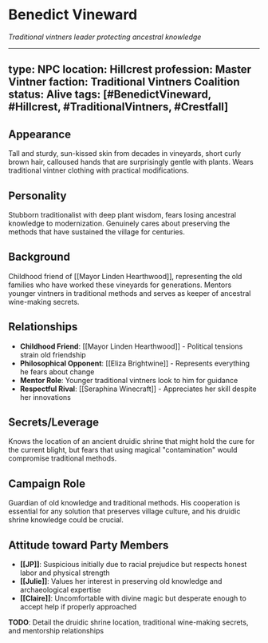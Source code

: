 # Benedict Vineward
*Traditional vintners leader protecting ancestral knowledge*

---
type: NPC
location: Hillcrest
profession: Master Vintner
faction: Traditional Vintners Coalition
status: Alive
tags: [#BenedictVineward, #Hillcrest, #TraditionalVintners, #Crestfall]
---

## Appearance
Tall and sturdy, sun-kissed skin from decades in vineyards, short curly brown hair, calloused hands that are surprisingly gentle with plants. Wears traditional vintner clothing with practical modifications.

## Personality
Stubborn traditionalist with deep plant wisdom, fears losing ancestral knowledge to modernization. Genuinely cares about preserving the methods that have sustained the village for centuries.

## Background
Childhood friend of [[Mayor Linden Hearthwood]], representing the old families who have worked these vineyards for generations. Mentors younger vintners in traditional methods and serves as keeper of ancestral wine-making secrets.

## Relationships
- **Childhood Friend**: [[Mayor Linden Hearthwood]] - Political tensions strain old friendship
- **Philosophical Opponent**: [[Eliza Brightwine]] - Represents everything he fears about change
- **Mentor Role**: Younger traditional vintners look to him for guidance
- **Respectful Rival**: [[Seraphina Winecraft]] - Appreciates her skill despite her innovations

## Secrets/Leverage
Knows the location of an ancient druidic shrine that might hold the cure for the current blight, but fears that using magical "contamination" would compromise traditional methods.

## Campaign Role
Guardian of old knowledge and traditional methods. His cooperation is essential for any solution that preserves village culture, and his druidic shrine knowledge could be crucial.

## Attitude toward Party Members
- **[[JP]]**: Suspicious initially due to racial prejudice but respects honest labor and physical strength
- **[[Julie]]**: Values her interest in preserving old knowledge and archaeological expertise
- **[[Claire]]**: Uncomfortable with divine magic but desperate enough to accept help if properly approached

**TODO**: Detail the druidic shrine location, traditional wine-making secrets, and mentorship relationships
